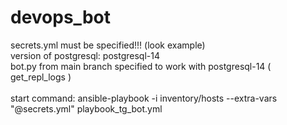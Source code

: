 # devops_bot

secrets.yml must be specified!!! (look example)\
version of postgresql: postgresql-14\
bot.py from main branch specified to work with postgresql-14 ( get_repl_logs )\
\
start command: ansible-playbook -i inventory/hosts --extra-vars "@secrets.yml" playbook_tg_bot.yml
